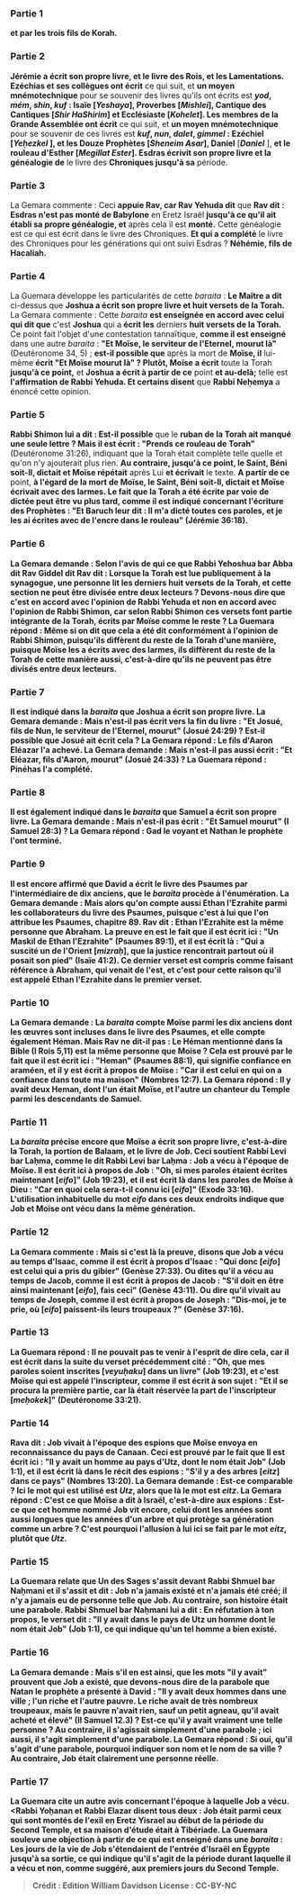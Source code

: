 
### Partie 1
<b>et par les trois fils de Korah.</b>

### Partie 2
<b>Jérémie a écrit son propre livre, et le livre des Rois, et les Lamentations. Ezéchias et ses collègues ont écrit</b> ce qui suit, et <b>un moyen mnémotechnique</b> pour se souvenir des livres qu'ils ont écrits est <b><i>yod</i>, <i>mém</i>, <i>shin</i>, <i>kuf</i> : Isaïe [<i>Yeshaya</i>], Proverbes [<i>Mishlei</i>], Cantique des Cantiques [<i>Shir HaShirim</i>] et Ecclésiaste [<i>Kohelet</i>]. Les membres de la Grande Assemblée ont écrit</b> ce qui suit, et <b>un moyen mnémotechnique</b> pour se souvenir de ces livres est <b><i>kuf</i>, <i>nun</i>, <i>dalet</i>, <i>gimmel</i> : Ezéchiel [<i>Yeḥezkel</i> ], et les Douze Prophètes [<i>Sheneim Asar</i>], Daniel</b> [<b><i>Daniel</i></b> ], <b>et le rouleau d'Esther [<i>Megillat Ester</i>]. Esdras écrivit son propre livre et la généalogie de</b> le livre des <b>Chroniques jusqu'à sa</b> période.

### Partie 3
La Gemara commente : Ceci <b>appuie Rav, car Rav Yehuda dit</b> que <b>Rav dit : Esdras n'est pas monté de Babylone</b> en Eretz Israël <b>jusqu'à ce qu'il ait établi sa propre généalogie, et</b> après cela il est <b>monté.</b> Cette généalogie est ce qui est écrit dans le livre des Chroniques. <b>Et qui a complété</b> le livre des Chroniques pour les générations qui ont suivi Esdras ? <b>Néhémie, fils de Hacaliah.</b>

### Partie 4
La Guemara développe les particularités de cette <i>baraita</i> : <b>Le Maître a dit</b> ci-dessus que <b>Joshua a écrit son propre livre et huit versets de la Torah.</b> La Gemara commente : Cette <i>baraita</i> <b>est enseignée en accord avec celui qui dit que</b> c'est <b>Joshua</b> qui a <b>écrit les</b> derniers <b>huit versets de la Torah.</b> Ce point fait l'objet d'une contestation tannaïtique, <b>comme il est enseigné</b> dans une autre <i>baraita</i> : <b>"Et Moïse, le serviteur de l'Eternel, mourut là"</b> (Deutéronome 34, 5) ; <b>est-il possible que</b> après la mort de <b>Moïse, il</b> lui-même <b>écrit "Et Moïse mourut là" ? Plutôt, Moïse a écrit</b> toute la Torah <b>jusqu'à ce point,</b> et <b>Joshua a écrit à partir de ce</b> point <b>et au-delà;</b> telle est <b>l'affirmation de Rabbi Yehuda. Et certains disent</b> que <b>Rabbi Neḥemya</b> a énoncé cette opinion.

### Partie 5
<b>Rabbi Shimon lui a dit : Est-il possible</b> que le <b>ruban de la Torah ait manqué une seule lettre ? Mais il est écrit : "Prends ce rouleau de Torah"</b> (Deutéronome 31:26), indiquant que la Torah était complète telle quelle et qu'on n'y ajouterait plus rien. <b>Au contraire, jusqu'à ce point, le Saint, Béni soit-Il, dictait et Moïse répétait</b> après Lui <b>et écrivait</b> le texte. <b>A partir de ce</b> point, <b>à l'égard de la mort de Moïse, <b>le Saint, Béni soit-Il, dictait et Moïse écrivait avec des larmes.</b> Le fait que la Torah a été écrite par voie de dictée peut être vu <b>plus tard, comme il est indiqué</b> concernant l'écriture des Prophètes : <b>"Et Baruch leur dit : Il m'a dicté toutes ces paroles, et je les ai écrites avec de l'encre dans le rouleau"</b> (Jérémie 36:18).

### Partie 6
La Gemara demande : <b>Selon l'avis de qui</b> <b>ce que Rabbi Yehoshua bar Abba dit</b> <b>Rav Giddel dit</b> <b>Rav dit : </b> Lorsque la Torah est lue publiquement à la synagogue, <b>une</b> personne <b>lit les</b> derniers <b>huit versets de la Torah,</b> et cette section ne peut être divisée entre deux lecteurs ? <b>Devons-nous dire</b> que <b>c'est</b> en accord avec l'opinion de <b>Rabbi Yehuda et non en accord avec</b> l'opinion de <b>Rabbi Shimon,</b> car selon Rabbi Shimon ces versets font partie intégrante de la Torah, écrits par Moïse comme le reste ? La Guemara répond : <b>Même</b> si <b>on dit</b> que cela a été dit conformément à l'opinion de <b>Rabbi Shimon, puisqu'ils diffèrent</b> du reste de la Torah d'une manière, puisque Moïse les a écrits avec des larmes, <b>ils diffèrent</b> du reste de la Torah de cette manière aussi, c'est-à-dire qu'ils ne peuvent pas être divisés entre deux lecteurs.

### Partie 7
Il est indiqué dans la <i>baraita</i> que <b>Joshua a écrit son propre livre.</b> La Gemara demande : <b>Mais n'est-il pas écrit</b> vers la fin du livre : <b>"Et Josué, fils de Nun, le serviteur de l'Eternel, mourut"</b> (Josué 24:29) ? Est-il possible que Josué ait écrit cela ? La Gemara répond : Le fils d'Aaron <b>Eléazar l'a achevé.</b> La Gemara demande : <b>Mais n'est-il pas aussi <b>écrit : "Et Eléazar, fils d'Aaron, mourut"</b> (Josué 24:33) ? La Guemara répond : <b>Pinéhas l'a complété.</b>

### Partie 8
Il est également indiqué dans le <i>baraita</i> que <b>Samuel a écrit son propre livre.</b> La Gemara demande : <b>Mais n'est-il pas écrit : "Et Samuel mourut"</b> (I Samuel 28:3) ? La Gemara répond : <b>Gad le voyant et Nathan le prophète l'ont terminé.</b>

### Partie 9
Il est encore affirmé que <b>David a écrit le livre des Psaumes par l'intermédiaire de dix anciens,</b> que le <i>baraita</i> procède à l'énumération. La Gemara demande : <b>Mais</b> alors <b>qu'on compte aussi Ethan l'Ezrahite</b> parmi les collaborateurs du livre des Psaumes, puisque c'est à lui que l'on attribue les Psaumes, chapitre 89. <b>Rav dit : Ethan l'Ezrahite est</b> la même personne que <b>Abraham.</b> La preuve en est le fait que <b>il est écrit ici :</b> "Un Maskil de <b>Ethan l'Ezrahite"</b> (Psaumes 89:1), <b>et il est écrit là : "Qui a suscité un de l'Orient [<i>mizraḥ</i>], que la justice</b> rencontrait partout où il posait son pied" (Isaïe 41:2). Ce dernier verset est compris comme faisant référence à Abraham, qui venait de l'est, et c'est pour cette raison qu'il est appelé Ethan l'Ezrahite dans le premier verset.

### Partie 10
La Gemara demande : La <i>baraita</i> <b>compte Moïse</b> parmi les dix anciens dont les œuvres sont incluses dans le livre des Psaumes, <b>et elle</b> <b>compte également Héman. Mais Rav ne dit-il pas :</b> Le <b>Héman</b> mentionné dans la Bible (I Rois 5,11) <b>est</b> la même personne que <b>Moïse ?</b> Cela est prouvé par le fait que <b>il est écrit ici : "Heman"</b> (Psaumes 88:1), qui signifie confiance en araméen, <b>et il y est écrit</b> à propos de Moïse : <b>"Car il est celui en qui on a confiance dans toute ma maison"</b> (Nombres 12:7). La Gemara répond : <b>Il y avait deux Heman,</b> dont l'un était Moïse, et l'autre un chanteur du Temple parmi les descendants de Samuel.

### Partie 11
La <i>baraita</i> précise encore que <b>Moïse a écrit son propre livre,</b> c'est-à-dire la Torah, <b>la portion de Balaam, et</b> le livre de <b>Job. Ceci soutient Rabbi Levi bar Laḥma, comme le dit Rabbi Levi bar Laḥma : Job</b> a vécu <b>à l'époque de Moïse. Il est écrit ici</b> à propos de Job : <b>"Oh, si mes paroles étaient écrites maintenant [<i>eifo</i>]"</b> (Job 19:23), <b>et il est écrit là</b> dans les paroles de Moïse à Dieu : <b>"Car en quoi cela sera-t-il connu ici [<i>eifo</i>]"</b> (Exode 33:16). L'utilisation inhabituelle du mot <i>eifo</i> dans ces deux endroits indique que Job et Moïse ont vécu dans la même génération.

### Partie 12
La Gemara commente : <b>Mais</b> si c'est là la preuve, <b>disons</b> que Job a vécu <b>au temps d'Isaac, comme il est écrit</b> à propos d'Isaac : <b>"Qui donc [<i>eifo</i>] est celui qui a pris du gibier"</b> (Genèse 27:33). <b>Ou dites</b> qu'il a vécu <b>au temps de Jacob, comme il est écrit</b> à propos de Jacob : <b>"S'il doit en être ainsi maintenant [<i>eifo</i>], fais ceci"</b> (Genèse 43:11). <b>Ou dire</b> qu'il vivait <b>au temps de Joseph, comme il est écrit</b> à propos de Joseph : "Dis-moi, je te prie, <b>où [<i>eifo</i>] paissent-ils leurs troupeaux ?"</b> (Genèse 37:16).

### Partie 13
La Guemara répond : Il ne pouvait <b>pas te venir à l'esprit</b> de dire cela, <b>car il est écrit</b> dans la suite du verset précédemment cité : <b>"Oh, que</b> mes paroles <b>soient inscrites [<i>veyuḥaku</i>] dans un livre"</b> (Job 19:23), <b>et c'est Moïse qui est appelé l'inscripteur, comme il est écrit</b> à son sujet : <b>"Et il se procura la première partie, car là était réservée la part de l'inscripteur [<i>meḥokek</i>]"</b> (Deutéronome 33:21).

### Partie 14
<b>Rava dit : Job</b> vivait <b>à l'époque des espions</b> que Moïse envoya en reconnaissance du pays de Canaan. Ceci est prouvé par le fait que <b>Il est écrit ici : "Il y avait un homme au pays d'Utz, dont le nom était Job"</b> (Job 1:1), <b>et il est écrit là</b> dans le récit des espions : <b>"S'il y a des arbres [<i>eitz</i>] dans ce pays"</b> (Nombres 13:20). La Gemara demande : <b>Est-ce comparable ? Ici</b> le mot qui est utilisé est <b><i>Utz</i>,</b> alors que <b>là</b> le mot est <b><i>eitz</i>.</b> La Gemara répond : <b>C'est ce que Moïse a dit à Israël,</b> c'est-à-dire aux espions : <b>Est-ce que cet homme</b> nommé Job vit encore, <b>celui dont les années sont aussi longues que</b> les années <b>d'un arbre et qui protège sa génération comme un arbre ?</b> C'est pourquoi l'allusion à lui ici se fait par le mot <i>eitz</i>, plutôt que <i>Utz</i>.

### Partie 15
La Guemara relate que <b>Un des Sages s'assit devant Rabbi Shmuel bar Naḥmani et il s'assit et dit : Job n'a jamais existé et n'a jamais été créé;</b> il n'y a jamais eu de personne telle que Job. <b>Au contraire,</b> son histoire <b>était une parabole.</b> Rabbi Shmuel bar Naḥmani <b>lui a dit : </b> En réfutation <b>à ton propos, le verset dit : "Il y avait dans le pays de Utz un homme dont le nom était Job"</b> (Job 1:1), ce qui indique qu'un tel homme a bien existé.

### Partie 16
La Gemara demande : <b>Mais s'il en est ainsi,</b> que les mots "il y avait" prouvent que Job a existé, que devons-nous dire de la parabole que Natan le prophète a présenté à David : "Il y avait deux hommes dans une ville ; l'un riche et l'autre pauvre. Le riche avait de très nombreux troupeaux, <b>mais le pauvre n'avait rien, sauf un petit agneau, qu'il avait acheté et élevé"</b> (II Samuel 12.3) ? <b>Est-ce qu'il y avait</b> vraiment une telle personne ? <b>Au contraire, il s'agissait simplement d'une parabole ; ici aussi, il s'agit simplement d'une parabole.</b> La Gemara répond : <b>Si oui,</b> qu'il s'agit d'une parabole, <b>pourquoi</b> indiquer <b>son nom et le nom de sa ville ?</b> Au contraire, Job était clairement une personne réelle.

### Partie 17
La Guemara cite un autre avis concernant l'époque à laquelle Job a vécu. <Rabbi Yoḥanan et Rabbi Elazar disent tous deux : Job était parmi ceux qui sont montés de l'exil</b> en Eretz Yisrael au début de la période du Second Temple, <b>et sa maison d'étude était à Tibériade.</b> La Guemara <b>souleve une objection</b> à partir de ce qui est enseigné dans une <i>baraita</i> : <b>Les jours de la vie de Job</b> s'étendaient <b>de l'entrée d'Israël en Égypte jusqu'à sa sortie,</b> ce qui indique qu'il s'agit de la période durant laquelle il a vécu et non, comme suggéré, aux premiers jours du Second Temple.

>Crédit : Edition William Davidson
>License : CC-BY-NC